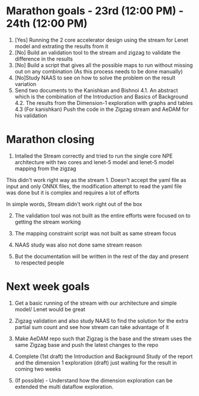 <!-- # Next hackathon - 23rd March - 24th March
1. If multicore results are presentable, Work on sparsity integration using sparseloop
2. Run the same workloads and do the multicore dense case and the Sparse case
3. Bring entire thesis together with all the implementations of Single core, Multi core and Sparsity and get strong literature on the components which are worth exploring and make a question of them and present them to review for kanishkan -->

# Marathon goals - 23rd (12:00 PM) - 24th (12:00 PM)

1. [Yes] Running the 2 core accelerator design using the stream for Lenet model and extrating the results from it
2. [No] Build an validation tool to the stream and zigzag to validate the difference in the results
4. [No] Build a script that gives all the possible maps to run without missing out on any combination (As this process needs to be done manually)
3. [No]Study NAAS to see on how to solve the problem on the result variation
4. Send two documents to the Kanishkan and Bishnoi
    4.1. An abstract which is the combination of the Introduction and Basics of Background
    4.2. The results from the Dimension-1 exploration with graphs and tables
    4.3 (For kanishkan) Push the code in the Zigzag stream and AeDAM for his validation

# Marathon closing 

1. Intalled the Stream correctly and tried to run the single core NPE architecture with two cores and lenet-5 model and lenet-5 model mapping from the zigzag

This didn't work right way as the stream 
    1. Doesn't accept the yaml file as input and only ONNX files, the modification attempt to read the yaml file was done but it is complex and requires a lot of efforts

In simple words, Stream didn't work right out of the box

2. The validation tool was not built as the entire efforts were focused on to getting the stream working 

3. The mapping constraint script was not built as same stream focus

4. NAAS study was also not done same stream reason

5. But the documentation will be written in the rest of the day and present to respected people

# Next week goals

1. Get a basic running of the stream with our architecture and simple model/ Lenet would be great

2. Zigzag validation and also study NAAS to find the solution for the extra partial sum count and see how stream can take advantage of it

3. Make AeDAM repo such that Zigzag is the base and the stream uses the same Zigzag base and push the latest changes to the repo

4. Complete (1st draft) the Introduction and Background Study of the report and the dimension 1 exploration (draft) just waiting for the result in coming two weeks

5. (If possible) - Understand how the dimension exploration can be extended the multi dataflow exploration.


